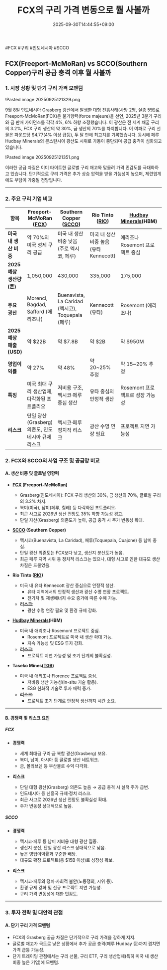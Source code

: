 ﻿---
title: "FCX의 구리 가격 변동으로 뭘 사볼까"
date: 2025-09-30T14:44:55+09:00
lastmod: 2025-10-02T20:04:24+09:00
type: docs
sidebar:
  open: true
weight: 2
---
<div style="display:none">
  <meta property="article:published_time" content="2025-09-30T05:44:55Z" />
  <meta property="article:modified_time" content="2025-10-02T11:04:24Z" />
</div>
#FCX #구리 #인도네시아 #SCCO 

## FCX(Freeport-McMoRan) vs SCCO(Southern Copper)구리 공급 충격 이후 뭘 사볼까

### **1. 시장 상황 및 단기 구리 가격 모멘텀**

!Pasted image 20250925121329.png

9월 8일 인도네시아 Grasberg 광산에서 발생한 대형 진흙사태(사망 2명, 실종 5명)로 Freeport-McMoRan(FCX)은 불가항력(force majeure)을 선언, 2025년 3분기 구리와 금 판매 가이던스를 각각 4%, 6% 하향 조정했습니다. 이 광산은 전 세계 채굴 구리의 3.2%, FCX 구리 생산의 약 30%, 금 생산의 70%를 차지합니다. 이 여파로 구리 선물은 파운드당 $4.77(4% 이상 급등), 두 달 만에 최고치를 기록했습니다. 동시에 페루 Hudbay Minerals의 콘스탄시아 광산도 시위로 가동이 중단되며 공급 충격이 심화되고 있습니다.

!Pasted image 20250925121351.png

이러한 공급 차질은 이미 타이트한 글로벌 구리 재고와 맞물려 가격 민감도를 극대화하고 있습니다. 단기적으로 구리 가격은 추가 상승 압력을 받을 가능성이 높으며, 제련업계에도 부담이 가중될 전망입니다.

---
### **2. 주요 구리 기업 비교**

| **항목**               | **Freeport-McMoRan ([FCX](/company-analysis/fcx/))**    | **Southern Copper ([SCCO](/company-analysis/scco/))**               | **Rio Tinto ([RIO](/company-analysis/rio/))**      | **[Hudbay Minerals](/company-analysis/hudbay-minerals/)**(HBM) | **Taseko Mines**( [TGB](/company-analysis/tgb/)) |
| -------------------- | --------------------------------- | -------------------------------------------- | ---------------------------- | ---------------------------- | -------------------------- |
| **미국 내 생산 비중**       | 약 70%의 미국 정제 구리 공급                | 미국 내 생산 비중 낮음 (주로 멕시코, 페루)                   | 미국 내 생산 비중 높음 (유타 Kennecott) | 애리조나 Rosemont 프로젝트 중심        | 애리조나 Florence 프로젝트 중심      |
| **2025 예상 생산량 (톤)**  | 1,050,000                         | 430,000                                      | 335,000                      | 175,000                      | 120,000                    |
| **주요 광산**            | Morenci, Bagdad, Safford (애리조나)   | Buenavista, La Caridad (멕시코), Toquepala (페루) | Kennecott (유타)               | Rosemont (애리조나)              | Florence (애리조나)            |
| **2025 예상 매출 (USD)** | 약 $22B                            | 약 $7.8B                                      | 약 $2B                        | 약 $950M                      | 약 $568M                    |
| **영업이익률**            | 약 27%                             | 약 48%                                        | 약 20~25% 추정                  | 약 15~20% 추정                  | 약 15~20% 추정                |
| **특징**               | 미국 최대 구리 생산업체, 다각화된 포트폴리오         | 저비용 구조, 멕시코·페루 중심 생산                         | 유타 중심의 안정적 생산                | Rosemont 프로젝트로 성장 가능성        | Florence 프로젝트로 저비용 생산 가능   |
| **리스크**              | 단일 광산(Grasberg) 의존도, 인도네시아 규제 리스크 | 멕시코·페루 정치적 리스크                               | 광산 수명 연장 필요                  | 프로젝트 지연 가능성                  | 프로젝트 초기 단계, 생산 안정성 미확보     |

### **2. FCX와 SCCO의 사업 구조 및 공급망 비교**

#### **A. 생산 비중 및 글로벌 영향력**

- **[FCX](/company-analysis/fcx/) (Freeport-McMoRan)**
    
    - Grasberg(인도네시아): FCX 구리 생산의 30%, 금 생산의 70%, 글로벌 구리의 3.2% 차지.
    - 북미(미국), 남미(페루, 칠레) 등 다각화된 포트폴리오.
    - 최근 사고로 2026년 생산 전망도 35% 하향 가능성 경고.
    - 단일 자산(Grasberg) 의존도가 높아, 공급 충격 시 주가 변동성 확대.

- **[SCCO](/company-analysis/scco/) (Southern Copper)**
    
    - 멕시코(Buenavista, La Caridad), 페루(Toquepala, Cuajone) 등 남미 중심.
    - 단일 광산 의존도는 FCX보다 낮고, 생산지 분산도가 높음.
    - 최근 페루 지역 시위 등 정치적 리스크는 있으나, 대형 사고로 인한 대규모 생산 차질은 드물었음.

- **Rio Tinto ([RIO](/company-analysis/rio/))**

	- 미국 내 유타 Kennecott 광산 중심으로 안정적 생산.
	    - 유타 지역에서의 안정적 생산과 광산 수명 연장 프로젝트.
	    - 전기차 및 재생에너지 수요 증가에 따른 수혜 가능.
	- **리스크**:
	    - 광산 수명 연장 필요 및 환경 규제 강화.

- **[Hudbay Minerals](/company-analysis/hudbay-minerals/)(HBM)**

	- 미국 내 애리조나 Rosemont 프로젝트 중심.
	    - Rosemont 프로젝트로 미국 내 생산 확대 가능.
	    - 지속 가능성 및 ESG 투자 강화.
	- **리스크**:
	    - 프로젝트 지연 가능성 및 초기 단계의 불확실성.

- **Taseko Mines([TGB](/company-analysis/tgb/))**

	- 미국 내 애리조나 Florence 프로젝트 중심.
	    - 저비용 생산 가능성(In-situ 기술 활용).
	    - ESG 친화적 기술로 투자 매력 증가.
	- **리스크**:
	    - 프로젝트 초기 단계로 안정적 생산까지 시간 소요.

---

#### **B. 경쟁력 및 리스크 요인**

##### **FCX**

- **경쟁력**
    - 세계 최대급 구리·금 복합 광산(Grasberg) 보유.
    - 북미, 남미, 아시아 등 글로벌 생산 네트워크.
    - 금, 몰리브덴 등 부산물로 수익 다각화.

- **리스크**
    - 단일 대형 광산(Grasberg) 의존도 높음 → 공급 충격 시 실적·주가 급변.
    - 인도네시아 등 신흥국 규제·정치 리스크.
    - 최근 사고로 2026년 생산 전망도 불확실성 확대.
    - 주가 변동성 상대적으로 높음.

##### **SCCO**

- **경쟁력**
    - 멕시코·페루 등 남미 저비용 대형 광산 집중.
    - 생산지 분산, 단일 광산 리스크 상대적으로 낮음.
    - 높은 영업이익률과 꾸준한 배당.
    - 대규모 확장 프로젝트(총 $15B 이상)로 성장성 확보.

- **리스크**
    - 멕시코·페루의 정치·사회적 불안(노동쟁의, 시위 등).
    - 환경 규제 강화 및 신규 프로젝트 지연 가능성.
    - 구리 가격 변동성에 대한 민감도.

---

### **3. 투자 전략 및 대안적 관점**

#### **A. 단기 구리 가격 모멘텀**

- FCX의 Grasberg 공급 차질은 단기적으로 구리 가격을 강하게 지지.
- 글로벌 재고가 극도로 낮은 상황에서 추가 공급 충격(페루 Hudbay 등)까지 겹치면 가격 급등 가능성.
- 단기 트레이딩 관점에서는 구리 선물, 구리 ETF, 구리 생산업체(특히 미국 내 생산 비중 높은 기업)에 모멘텀.
